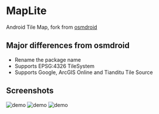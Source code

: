 MapLite
=======

Android Tile Map, fork from [osmdroid](http://code.google.com/p/osmdroid/)


Major differences from osmdroid
-------------
* Rename the package name
* Supports EPSG:4326 TileSystem
* Supports Google, ArcGIS Online and Tianditu Tile Source

Screenshots
-------------
![demo](http://hanchao.github.io/pic/Screenshot_2013-08-21-18-18-39.png)
![demo](http://hanchao.github.io/pic/Screenshot_2013-08-21-20-12-00.png)
![demo](http://hanchao.github.io/pic/Screenshot_2013-08-21-19-34-04.png)
